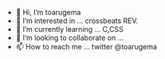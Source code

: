 - 👋 Hi, I’m toarugema
- 👀 I’m interested in ... crossbeats REV. 
- 🌱 I’m currently learning ... C,CSS
- 💞️ I’m looking to collaborate on ...
- 📫 How to reach me ... twitter @toarugema

<!---
toarugema/toarugema is a ✨ special ✨ repository because its `README.md` (this file) appears on your GitHub profile.
You can click the Preview link to take a look at your changes.
--->
